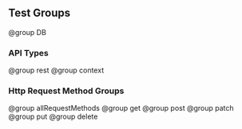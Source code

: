 ## Test Groups
@group DB

### API Types
@group rest
@group context

### Http Request Method Groups
@group allRequestMethods
@group get
@group post
@group patch
@group put
@group delete